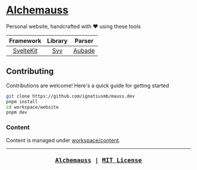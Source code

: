 # [Alchemauss](https://mauss.dev)

Personal website, handcrafted with ❤️ using these tools

|              Framework              |                 Library                  |               Parser               |
| :---------------------------------: | :--------------------------------------: | :--------------------------------: |
| [SvelteKit](https://kit.svelte.dev) | [Syv](https://github.com/ignatiusmb/syv) | [Aubade](https://aubade.mauss.dev) |

## Contributing

Contributions are welcome! Here's a quick guide for getting started

```bash
git clone https://github.com/ignatiusmb/mauss.dev
pnpm install
cd workspace/website
pnpm dev
```

### Content

Content is managed under [workspace/content](./workspace/content).

---

<h3 align="center"><pre><a href="https://mauss.dev">Alchemauss</a> | <a href="LICENSE">MIT License</a></pre></h3>
